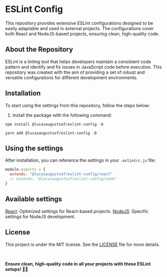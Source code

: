 # ESLint Config

This repository provides extensive ESLint configurations designed to be easily adaptable and used in external projects. The configurations cover both React and NodeJS-based projects, ensuring clean, high-quality code.

## About the Repository

ESLint is a linting tool that helps developers maintain a consistent code pattern and identify and fix issues in JavaScript code before execution. This repository was created with the aim of providing a set of robust and versatile configurations for different development environments.

## Installation

To start using the settings from this repository, follow the steps below:

1. Install the package with the following command:

```shell
npm install @lucasaugustsof/eslint-config -D
```
```shell
yarn add @lucasaugustsof/eslint-config -D
```

## Using the settings

After installation, you can reference the settings in your `.eslintrc.js` file:

```js
module.exports = {
  extends: "@lucasaugustsof/eslint-config/react"
  // extends: "@lucasaugustsof/eslint-config/node"
}
```

## Available settings

[React](https://react.dev/): Optimized settings for React-based projects.
[NodeJS](https://nodejs.org/en): Specific settings for NodeJS development.

## License

This project is under the MIT license. See the [LICENSE](./LICENSE) file for more details.

<br/>

**Ensure clean, high-quality code in all your projects with these ESLint setups! 🚀🔧**